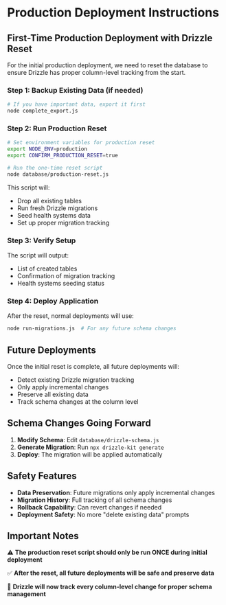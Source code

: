# Production Deployment Instructions

## First-Time Production Deployment with Drizzle Reset

For the initial production deployment, we need to reset the database to ensure Drizzle has proper column-level tracking from the start.

### Step 1: Backup Existing Data (if needed)
```bash
# If you have important data, export it first
node complete_export.js
```

### Step 2: Run Production Reset
```bash
# Set environment variables for production reset
export NODE_ENV=production
export CONFIRM_PRODUCTION_RESET=true

# Run the one-time reset script
node database/production-reset.js
```

This script will:
- Drop all existing tables
- Run fresh Drizzle migrations 
- Seed health systems data
- Set up proper migration tracking

### Step 3: Verify Setup
The script will output:
- List of created tables
- Confirmation of migration tracking
- Health systems seeding status

### Step 4: Deploy Application
After the reset, normal deployments will use:
```bash
node run-migrations.js  # For any future schema changes
```

## Future Deployments

Once the initial reset is complete, all future deployments will:
- Detect existing Drizzle migration tracking
- Only apply incremental changes
- Preserve all existing data
- Track schema changes at the column level

## Schema Changes Going Forward

1. **Modify Schema**: Edit `database/drizzle-schema.js`
2. **Generate Migration**: Run `npx drizzle-kit generate`
3. **Deploy**: The migration will be applied automatically

## Safety Features

- **Data Preservation**: Future migrations only apply incremental changes
- **Migration History**: Full tracking of all schema changes
- **Rollback Capability**: Can revert changes if needed
- **Deployment Safety**: No more "delete existing data" prompts

## Important Notes

⚠️ **The production reset script should only be run ONCE during initial deployment**

✅ **After the reset, all future deployments will be safe and preserve data**

🔧 **Drizzle will now track every column-level change for proper schema management**
